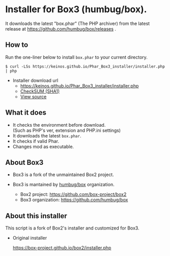 # Installer for Box3 (humbug/box).

It downloads the latest "box.phar" (The PHP archiver) from the latest release at https://github.com/humbug/box/releases .

## How to

Run the one-liner below to install `box.phar` to your current directory.

```
$ curl -LSs https://keinos.github.io/Phar_Box3_installer/installer.php | php
```

- Installer download url
     - https://keinos.github.io/Phar_Box3_installer/installer.php
     - [CheckSUM (SHA1)](https://keinos.github.io/Phar_Box3_installer/manifest.json)
     - [View source](https://github.com/KEINOS/Phar_Box3_installer/blob/Box3_installer/installer.php)

## What it does

- It checks the environment before download.<br>(Such as PHP's ver, extension and PHP.ini settings)
- It downloads the latest `box.phar`.
- It checks if valid Phar.
- Changes mod as executable.

## About Box3

- Box3 is a fork of the unmaintained Box2 project.
- Box3 is mantained by [humbug/box](https://github.com/humbug) organization.

    - Box2 project: https://github.com/box-project/box2
    - Box3 organization: https://github.com/humbug/box

## About this installer

This script is a fork of Box2's installer and customized for Box3.

- Original installer

    https://box-project.github.io/box2/installer.php

